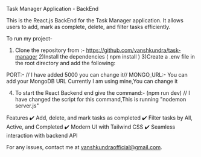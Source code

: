 Task Manager Application - BackEnd

This is the React.js BackEnd for the Task Manager application. It allows users to add, mark as complete, delete, and filter tasks efficiently.

To run my project-
1) Clone the repository from :- https://github.com/vanshkundra/task-manager
2)Install the dependencies ( npm install )
3)Create a .env file in the root directory and add the following:

PORT:- // I have added 5000 you can change it//
MONGO_URL:- You can add your MongoDB URL Currently I am using mine,You can change it


4) To start the React Backend end give the command:-
(npm run dev)
// I have changed the script for this command,This is running "nodemon server.js"

Features
✔️ Add, delete, and mark tasks as completed
✔️ Filter tasks by All, Active, and Completed
✔️ Modern UI with Tailwind CSS
✔️ Seamless interaction with backend API

For any issues, contact me at vanshkundraofficial@gmail.com.